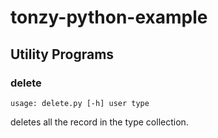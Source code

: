# tonzy-python-example
## Utility Programs

### delete
    usage: delete.py [-h] user type
deletes all the record in the type collection.
